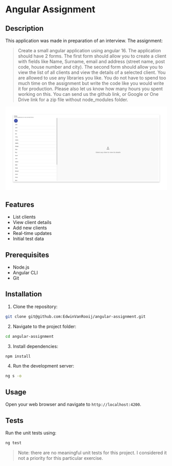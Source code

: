 # Angular Assignment

## Description

This application was made in preparation of an interview. The assignment:

> Create a small angular application using angular 16. The application should
> have 2 forms. The first form should allow you to create a client with
> fields like Name, Surname, email and address (street name, post code, house
> number and city). The second form should allow you to view the list of all
> clients and view the details of a selected client. You are allowed to use
> any libraries you like. You do not have to spend too much time on the
> assignment but write the code like you would write it for production.
> Please also let us know how many hours you spent working on this. You can
> send us the github link, or Google or One Drive link for a zip file without
> node_modules folder.

![Landing page](assets/images/landing-page.png)

## Features

- List clients
- View client details
- Add new clients
- Real-time updates
- Initial test data

## Prerequisites

- Node.js
- Angular CLI
- Git

## Installation

1. Clone the repository:

```bash
git clone git@github.com:EdwinVanRooij/angular-assignment.git
```

2. Navigate to the project folder:

```bash
cd angular-assignment
```

3. Install dependencies:

```bash
npm install
```

4. Run the development server:

```bash
ng s -o
```

## Usage

Open your web browser and navigate to `http://localhost:4200`.

## Tests

Run the unit tests using:

```bash
ng test
```

> Note: there are no meaningful unit tests for this project. I considered it
> not a priority for this particular exercise.
